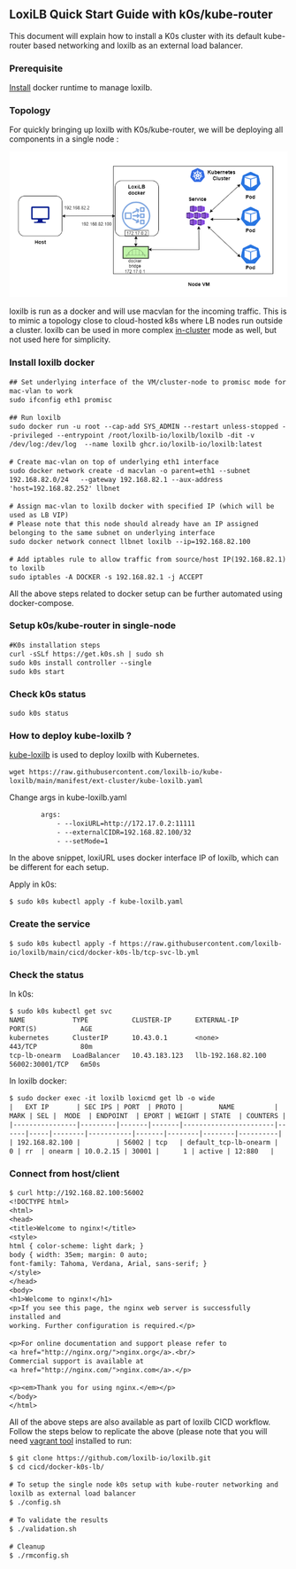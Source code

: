 ## LoxiLB Quick Start Guide with k0s/kube-router

This document will explain how to install a K0s cluster with its default kube-router based networking and loxilb as an external load balancer.   

### Prerequisite

[Install](https://docs.docker.com/engine/install/ubuntu/) docker runtime to manage loxilb.    

### Topology   

For quickly bringing up loxilb with K0s/kube-router, we will be deploying all components in a single node :   

![loxilb topology](photos/qs_single.png)

loxilb is run as a docker and will use macvlan for the incoming traffic. This is to mimic a topology close to cloud-hosted k8s where LB nodes run outside a cluster. loxilb can be used in more complex [in-cluster](https://www.loxilb.io/post/k8s-nuances-of-in-cluster-external-service-lb-with-loxilb) mode as well, but not used here for simplicity.   

### Install loxilb docker
```
## Set underlying interface of the VM/cluster-node to promisc mode for mac-vlan to work
sudo ifconfig eth1 promisc

## Run loxilb
sudo docker run -u root --cap-add SYS_ADMIN --restart unless-stopped --privileged --entrypoint /root/loxilb-io/loxilb/loxilb -dit -v /dev/log:/dev/log  --name loxilb ghcr.io/loxilb-io/loxilb:latest

# Create mac-vlan on top of underlying eth1 interface
sudo docker network create -d macvlan -o parent=eth1 --subnet 192.168.82.0/24   --gateway 192.168.82.1 --aux-address 'host=192.168.82.252' llbnet

# Assign mac-vlan to loxilb docker with specified IP (which will be used as LB VIP)
# Please note that this node should already have an IP assigned belonging to the same subnet on underlying interface
sudo docker network connect llbnet loxilb --ip=192.168.82.100

# Add iptables rule to allow traffic from source/host IP(192.168.82.1) to loxilb
sudo iptables -A DOCKER -s 192.168.82.1 -j ACCEPT

```

All the above steps related to docker setup can be further automated using docker-compose.   

### Setup k0s/kube-router in single-node
```
#K0s installation steps
curl -sSLf https://get.k0s.sh | sudo sh
sudo k0s install controller --single
sudo k0s start
```

### Check k0s status
```
sudo k0s status
```

### How to deploy kube-loxilb ?
[kube-loxilb](https://github.com/loxilb-io/kube-loxilb) is used to deploy loxilb with Kubernetes.
```
wget https://raw.githubusercontent.com/loxilb-io/kube-loxilb/main/manifest/ext-cluster/kube-loxilb.yaml
```

Change args in kube-loxilb.yaml
```
        args:
            - --loxiURL=http://172.17.0.2:11111
            - --externalCIDR=192.168.82.100/32
            - --setMode=1
```
In the above snippet, loxiURL uses docker interface IP of loxilb, which can be different for each setup.    

Apply in k0s:
```
$ sudo k0s kubectl apply -f kube-loxilb.yaml
```

### Create the service
```
$ sudo k0s kubectl apply -f https://raw.githubusercontent.com/loxilb-io/loxilb/main/cicd/docker-k0s-lb/tcp-svc-lb.yml
```

### Check the status
In k0s:
```
$ sudo k0s kubectl get svc
NAME            TYPE           CLUSTER-IP      EXTERNAL-IP          PORT(S)           AGE
kubernetes      ClusterIP      10.43.0.1       <none>               443/TCP           80m
tcp-lb-onearm   LoadBalancer   10.43.183.123   llb-192.168.82.100   56002:30001/TCP   6m50s
```
In loxilb docker:
```
$ sudo docker exec -it loxilb loxicmd get lb -o wide
|   EXT IP       | SEC IPS | PORT  | PROTO |         NAME          | MARK | SEL |  MODE  | ENDPOINT  | EPORT | WEIGHT | STATE  | COUNTERS |
|----------------|---------|-------|-------|-----------------------|------|-----|--------|-----------|-------|--------|--------|----------|
| 192.168.82.100 |         | 56002 | tcp   | default_tcp-lb-onearm |    0 | rr  | onearm | 10.0.2.15 | 30001 |      1 | active | 12:880   |
```

### Connect from host/client
```
$ curl http://192.168.82.100:56002
<!DOCTYPE html>
<html>
<head>
<title>Welcome to nginx!</title>
<style>
html { color-scheme: light dark; }
body { width: 35em; margin: 0 auto;
font-family: Tahoma, Verdana, Arial, sans-serif; }
</style>
</head>
<body>
<h1>Welcome to nginx!</h1>
<p>If you see this page, the nginx web server is successfully installed and
working. Further configuration is required.</p>

<p>For online documentation and support please refer to
<a href="http://nginx.org/">nginx.org</a>.<br/>
Commercial support is available at
<a href="http://nginx.com/">nginx.com</a>.</p>

<p><em>Thank you for using nginx.</em></p>
</body>
</html>

```

All of the above steps are also available as part of loxilb CICD workflow. Follow the steps below to replicate the above (please note that you will need [vagrant tool](https://developer.hashicorp.com/vagrant/docs/installation) installed to run:
```
$ git clone https://github.com/loxilb-io/loxilb.git
$ cd cicd/docker-k0s-lb/

# To setup the single node k0s setup with kube-router networking and loxilb as external load balancer
$ ./config.sh

# To validate the results
$ ./validation.sh

# Cleanup
$ ./rmconfig.sh
```
